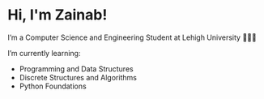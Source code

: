 # Hi, I'm Zainab!
I’m a Computer Science and Engineering Student at Lehigh University 👩🏽‍💻

I’m currently learning:
- Programming and Data Structures
- Discrete Structures and Algorithms
- Python Foundations


<!---
ZainabS27/ZainabS27 is a ✨ special ✨ repository because its `README.md` (this file) appears on your GitHub profile.
You can click the Preview link to take a look at your changes.
--->
